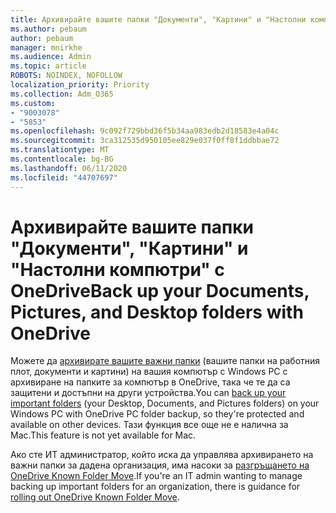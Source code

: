 ```yaml
---
title: Архивирайте вашите папки "Документи", "Картини" и "Настолни компютри" с OneDrive
ms.author: pebaum
author: pebaum
manager: mnirkhe
ms.audience: Admin
ms.topic: article
ROBOTS: NOINDEX, NOFOLLOW
localization_priority: Priority
ms.collection: Adm_O365
ms.custom:
- "9003078"
- "5853"
ms.openlocfilehash: 9c092f729bbd36f5b34aa983edb2d18583e4a04c
ms.sourcegitcommit: 3ca312535d950105ee829e037f0ff8f1ddbbae72
ms.translationtype: MT
ms.contentlocale: bg-BG
ms.lasthandoff: 06/11/2020
ms.locfileid: "44707697"
---
```

# <a name="back-up-your-documents-pictures-and-desktop-folders-with-onedrive"></a><span data-ttu-id="b0545-102">Архивирайте вашите папки "Документи", "Картини" и "Настолни компютри" с OneDrive</span><span class="sxs-lookup"><span data-stu-id="b0545-102">Back up your Documents, Pictures, and Desktop folders with OneDrive</span></span>

<span data-ttu-id="b0545-103">Можете да [архивирате вашите важни папки](https://support.office.com/article/d61a7930-a6fb-4b95-b28a-6552e77c3057) (вашите папки на работния плот, документи и картини) на вашия компютър с Windows PC с архивиране на папките за компютър в OneDrive, така че те да са защитени и достъпни на други устройства.</span><span class="sxs-lookup"><span data-stu-id="b0545-103">You can [back up your important folders](https://support.office.com/article/d61a7930-a6fb-4b95-b28a-6552e77c3057)  (your Desktop, Documents, and Pictures folders) on your Windows PC with OneDrive PC folder backup, so they're protected and available on other devices.</span></span> <span data-ttu-id="b0545-104">Тази функция все още не е налична за Mac.</span><span class="sxs-lookup"><span data-stu-id="b0545-104">This feature is not yet available for Mac.</span></span>  

<span data-ttu-id="b0545-105">Ако сте ИТ администратор, който иска да управлява архивирането на важни папки за дадена организация, има насоки за [разгръщането на OneDrive Known Folder Move](https://docs.microsoft.com/onedrive/redirect-known-folders).</span><span class="sxs-lookup"><span data-stu-id="b0545-105">If you're an IT admin wanting to manage backing up important folders for an organization, there is guidance for [rolling out OneDrive Known Folder Move](https://docs.microsoft.com/onedrive/redirect-known-folders).</span></span>
